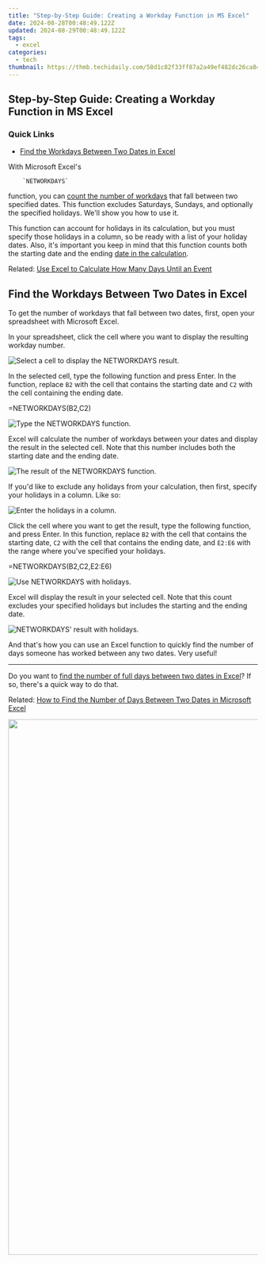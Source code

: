 ```yaml
---
title: "Step-by-Step Guide: Creating a Workday Function in MS Excel"
date: 2024-08-28T00:48:49.122Z
updated: 2024-08-29T00:48:49.122Z
tags:
  - excel
categories:
  - tech
thumbnail: https://thmb.techidaily.com/58d1c82f33ff87a2a49ef482dc26ca840416cdee7dcea0bf9addd82da02902e0.jpg
---
```


## Step-by-Step Guide: Creating a Workday Function in MS Excel

### Quick Links

* [Find the Workdays Between Two Dates in Excel](https://tech-recovery.techidaily.com/troubleshooting-the-pc-reset-failed-message-on-windows/)

 With Microsoft Excel's 

        `NETWORKDAYS`
    
 function, you can [count the number of workdays](https://youtube-web.techidaily.com/ed-2024-approved-ultimate-guide-to-the-best-10-video-saving-devices/) that fall between two specified dates. This function excludes Saturdays, Sundays, and optionally the specified holidays. We'll show you how to use it.

 This function can account for holidays in its calculation, but you must specify those holidays in a column, so be ready with a list of your holiday dates. Also, it's important you keep in mind that this function counts both the starting date and the ending [date in the calculation](https://extra-lessons.techidaily.com/kickstart-your-telegram-promotion-journey-tips-for-newbies/).

Related: [Use Excel to Calculate How Many Days Until an Event](https://youtube-web.techidaily.com/ed-2024-approved-ultimate-guide-to-the-best-10-video-saving-devices/) 

##  Find the Workdays Between Two Dates in Excel

 To get the number of workdays that fall between two dates, first, open your spreadsheet with Microsoft Excel.

 In your spreadsheet, click the cell where you want to display the resulting workday number.

![Select a cell to display the NETWORKDAYS result.](https://static1.howtogeekimages.com/wordpress/wp-content/uploads/2022/08/1-select-networkdays-result-cell.png) 

 In the selected cell, type the following function and press Enter. In the function, replace `B2` with the cell that contains the starting date and `C2` with the cell containing the ending date.

=NETWORKDAYS(B2,C2)

![Type the NETWORKDAYS function.](https://static1.howtogeekimages.com/wordpress/wp-content/uploads/2022/08/2-enter-networkdays-function.png) 

 Excel will calculate the number of workdays between your dates and display the result in the selected cell. Note that this number includes both the starting date and the ending date.

![The result of the NETWORKDAYS function.](https://static1.howtogeekimages.com/wordpress/wp-content/uploads/2022/08/3-excel-networkdays-function-result.png) 

 If you'd like to exclude any holidays from your calculation, then first, specify your holidays in a column. Like so:

![Enter the holidays in a column.](https://static1.howtogeekimages.com/wordpress/wp-content/uploads/2022/08/4-specify-holidays.png) 

 Click the cell where you want to get the result, type the following function, and press Enter. In this function, replace `B2` with the cell that contains the starting date, `C2` with the cell that contains the ending date, and `E2:E6` with the range where you've specified your holidays.

=NETWORKDAYS(B2,C2,E2:E6)

![Use NETWORKDAYS with holidays.](https://static1.howtogeekimages.com/wordpress/wp-content/uploads/2022/08/5-networkdays-with-holidays.png) 

 Excel will display the result in your selected cell. Note that this count excludes your specified holidays but includes the starting and the ending date.

![NETWORKDAYS' result with holidays.](https://static1.howtogeekimages.com/wordpress/wp-content/uploads/2022/08/6-networkdays-with-holidays-result.png) 

 And that's how you can use an Excel function to quickly find the number of days someone has worked between any two dates. Very useful!

---

 Do you want to [find the number of full days between two dates in Excel](https://some-approaches.techidaily.com/new-top-10-hidden-gems-for-enhancing-canva-images/)? If so, there's a quick way to do that.

Related: [How to Find the Number of Days Between Two Dates in Microsoft Excel](https://some-approaches.techidaily.com/new-top-10-hidden-gems-for-enhancing-canva-images/)

<ins class="adsbygoogle"
     style="display:block"
     data-ad-format="autorelaxed"
     data-ad-client="ca-pub-7571918770474297"
     data-ad-slot="1223367746"></ins>



<ins class="adsbygoogle"
     style="display:block"
     data-ad-client="ca-pub-7571918770474297"
     data-ad-slot="8358498916"
     data-ad-format="auto"
     data-full-width-responsive="true"></ins>



<!-- affiliate ads begin -->
<a href="https://parisrhonecom.sjv.io/c/5597632/1922358/21553" target="_top" id="1922358"><img src="//a.impactradius-go.com/display-ad/21553-1922358" border="0" alt="" width="1080" height="1080"/></a><img height="0" width="0" src="https://imp.pxf.io/i/5597632/1922358/21553" style="position:absolute;visibility:hidden;" border="0" />
<!-- affiliate ads end -->